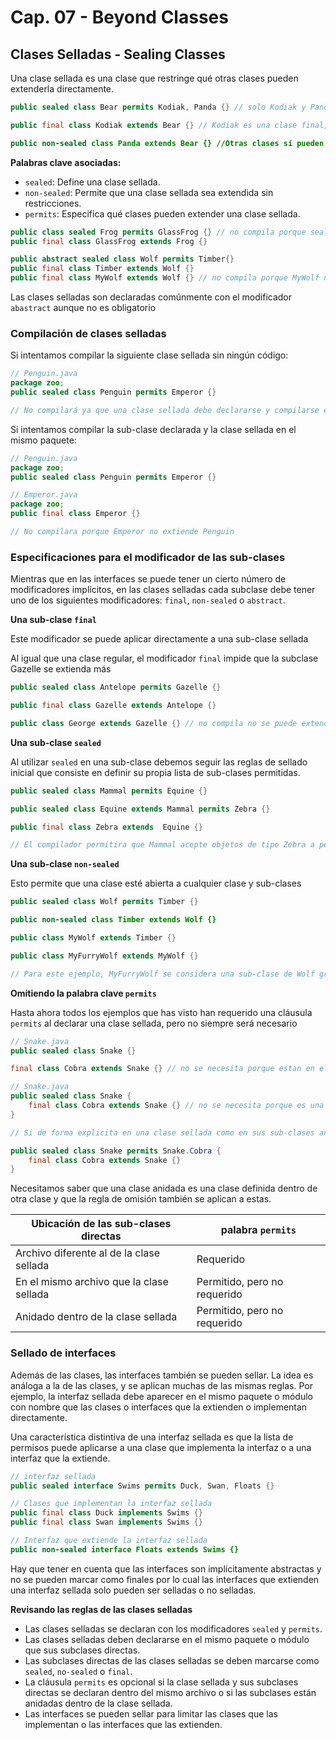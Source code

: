 # Cap. 07 - Beyond Classes

## Clases Selladas - Sealing Classes

Una clase sellada es una clase que restringe qué otras clases pueden extenderla directamente. 

```java
public sealed class Bear permits Kodiak, Panda {} // solo Kodiak y Panda pueden extender Bear

public final class Kodiak extends Bear {} // Kodiak es una clase final, no puede ser extendida por otras clases

public non-sealed class Panda extends Bear {} //Otras clases sí pueden extender de Panda sin restricciones
```

**Palabras clave asociadas:**

- `sealed`: Define una clase sellada.
- `non-sealed`: Permite que una clase sellada sea extendida sin restricciones.
- `permits`: Especifica qué clases pueden extender una clase sellada.

```java
public class sealed Frog permits GlassFrog {} // no compila porque sealed esta despues de class
public final class GlassFrog extends Frog {} 

public abstract sealed class Wolf permits Timber{}
public final class Timber extends Wolf {}
public final class MyWolf extends Wolf {} // no compila porque MyWolf no esta en la lista de clases permitidas
```

Las clases selladas son declaradas comúnmente con el modificador `abastract` aunque no es obligatorio

### Compilación de clases selladas

Si intentamos compilar la siguiente clase sellada sin ningún código:

```java
// Penguin.java
package zoo;
public sealed class Penguin permits Emperor {}

// No compilará ya que una clase sellada debe declararse y compilarse en el mismo paquete que sus sub-clases directas
```

Si intentamos compilar la sub-clase declarada y la clase sellada en el mismo paquete:

```java
// Penguin.java
package zoo;
public sealed class Penguin permits Emperor {}

// Emperor.java
package zoo;
public final class Emperor {}

// No compilara porque Emperor no extiende Penguin
```

### Especificaciones para el modificador de las sub-clases

Mientras que en las interfaces se puede tener un cierto número de modificadores implícitos, en las clases selladas cada subclase debe tener uno de los siguientes modificadores: `final`, `non-sealed` o `abstract`. 

**Una sub-clase `final`**

Este modificador se puede aplicar directamente a una sub-clase sellada

Al igual que una clase regular, el modificador `final` impide que la subclase Gazelle se extienda más

```java
public sealed class Antelope permits Gazelle {}

public final class Gazelle extends Antelope {} 

public class George extends Gazelle {} // no compila no se puede extender una clase final
```

**Una sub-clase `sealed`**

Al utilizar `sealed` en una sub-clase debemos seguir las reglas de sellado inicial que consiste en definir su propia lista de sub-clases permitidas.

```java
public sealed class Mammal permits Equine {}

public sealed class Equine extends Mammal permits Zebra {}

public final class Zebra extends  Equine {}

// El compilador permitira que Mammal acepte objetos de tipo Zebra a pesar de que no este en el permits de Mammal
```

**Una sub-clase `non-sealed`**

Esto permite que una clase esté abierta a cualquier clase y sub-clases

```java
public sealed class Wolf permits Timber {}

public non-sealed class Timber extends Wolf {}

public class MyWolf extends Timber {}

public class MyFurryWolf extends MyWolf {}

// Para este ejemplo, MyFurryWolf se considera una sub-clase de Wolf gracias al polimorfismo (una instancia de una subclase puede ser tratada como una instancia de su superclase) ya que no-sealed permite que Timber sea extendida sin restricciones.
```

**Omitiendo la palabra clave `permits`**

Hasta ahora todos los ejemplos que has visto han requerido una cláusula `permits` al declarar una clase sellada, pero no siempre será necesario

```java
// Snake.java
public sealed class Snake {}

final class Cobra extends Snake {} // no se necesita porque estan en el mismo archivo

// Snake.java
public sealed class Snake {
    final class Cobra extends Snake {} // no se necesita porque es una clase anidada 
}

// Si de forma explicita en una clase sellada como en sus sub-clases anidadas usamos permits, deberemos referenciar al espacio de nombres de la clase principal

public sealed class Snake permits Snake.Cobra {
    final class Cobra extends Snake {} 
}
```

Necesitamos saber que una clase anidada es una clase definida dentro de otra clase y que la regla de omisión también se aplican a estas.

| Ubicación de las sub-clases directas     | palabra `permits`            |
|------------------------------------------|------------------------------|
| Archivo diferente al de la clase sellada | Requerido                    |
| En el mismo archivo que la clase sellada | Permitido, pero no requerido |
| Anidado dentro de la clase sellada       | Permitido, pero no requerido |

### Sellado de interfaces

Además de las clases, las interfaces también se pueden sellar. La idea es análoga a la de las clases, y se aplican muchas de las mismas reglas. Por ejemplo, la interfaz sellada debe aparecer en el mismo paquete o módulo con nombre que las clases o interfaces que la extienden o implementan directamente.

Una característica distintiva de una interfaz sellada es que la lista de permisos puede aplicarse a una clase que implementa la interfaz o a una interfaz que la extiende. 

```java
// interfaz sellada
public sealed interface Swims permits Duck, Swan, Floats {}

// Clases que implementan la interfaz sellada
public final class Duck implements Swims {}
public final class Swan implements Swims {}

// Interfaz que extiende la interfaz sellada
public non-sealed interface Floats extends Swims {}
```

Hay que tener en cuenta que las interfaces son implícitamente abstractas y no se pueden marcar como finales por lo cual las interfaces que extienden una interfaz sellada solo pueden ser selladas o no selladas.

**Revisando las reglas de las clases selladas**

* Las clases selladas se declaran con los modificadores `sealed` y `permits`. 
* Las clases selladas deben declararse en el mismo paquete o módulo que sus subclases directas. 
* Las subclases directas de las clases selladas se deben marcarse como `sealed`, `no-sealed` o `final`.  
* La cláusula `permits` es opcional si la clase sellada y sus subclases directas se declaran dentro del mismo archivo o si las subclases están anidadas dentro de la clase sellada. 
* Las interfaces se pueden sellar para limitar las clases que las implementan o las interfaces que las extienden. 
